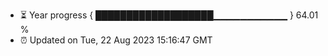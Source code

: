 - ⏳ Year progress { ███████████████████▁▁▁▁▁▁▁▁▁▁▁ } 64.01 %
- ⏰ Updated on Tue, 22 Aug 2023 15:16:47 GMT

